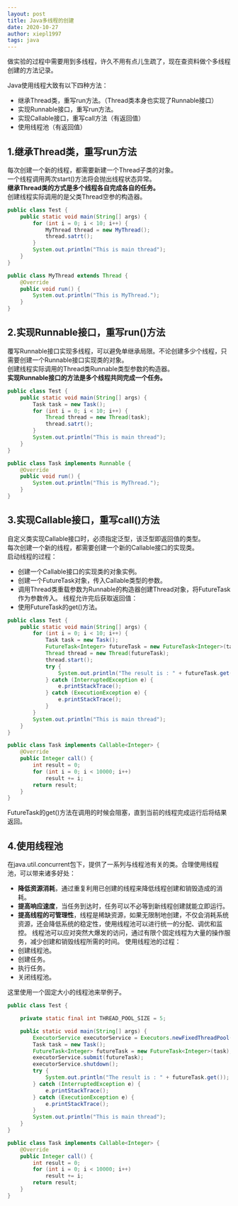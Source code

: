 ```yaml
---
layout: post
title: Java多线程的创建
date: 2020-10-27
author: xiepl1997
tags: java
---
```


做实验的过程中需要用到多线程，许久不用有点儿生疏了，现在查资料做个多线程创建的方法记录。  

Java使用线程大致有以下四种方法：  
* 继承Thread类，重写run方法。（Thread类本身也实现了Runnable接口）
* 实现Runnable接口，重写run方法。
* 实现Callable接口，重写call方法（有返回值）
* 使用线程池（有返回值）

## 1.继承Thread类，重写run方法
每次创建一个新的线程，都需要新建一个Thread子类的对象。  
一个线程调用两次start()方法将会抛出线程状态异常。  
**继承Thread类的方式是多个线程各自完成各自的任务。**  
创建线程实际调用的是父类Thread空参的构造器。
```java
public class Test {
	public static void main(String[] args) {
		for (int i = 0; i < 10; i++) {
			MyThread thread = new MyThread();
			thread.satrt();
		}
		System.out.println("This is main thread");
	}
}

public class MyThread extends Thread {
	@Override
	public void run() {
		System.out.println("This is MyThread.");
	}
}
```

## 2.实现Runnable接口，重写run()方法
覆写Runnable接口实现多线程，可以避免单继承局限。不论创建多少个线程，只需要创建一个Runnable接口实现类的对象。  
创建线程实际调用的Thread类Runnable类型参数的构造器。  
**实现Runnable接口的方法是多个线程共同完成一个任务。**
```java
public class Test {
	public static void main(String[] args) {
		Task task = new Task();
		for (int i = 0; i < 10; i++) {
			Thread thread = new Thread(task);
			thread.satrt();
		}
		System.out.println("This is main thread");
	}
}

public class Task implements Runnable {
	@Override
	public void run() {
		System.out.println("This is MyThread.");
	}
}
```

## 3.实现Callable接口，重写call()方法
自定义类实现Callable接口时，必须指定泛型，该泛型即返回值的类型。  
每次创建一个新的线程，都需要创建一个新的Callable接口的实现类。  
启动线程的过程：
* 创建一个Callable接口的实现类的对象实例。
* 创建一个FutureTask对象，传入Callable类型的参数。
* 调用Thread类重载参数为Runnable的构造器创建Thread对象，将FutureTask作为参数传入。
线程允许完后获取返回值：
* 使用FutureTask的get()方法。
```java
public class Test {
	public static void main(String[] args) {
		for (int i = 0; i < 10; i++) {
			Task task = new Task();
			FutureTask<Integer> futureTask = new FutureTask<Integer>(task);
            Thread thread = new Thread(futureTask);
            thread.start();
            try {
                System.out.println("The result is : " + futureTask.get());
            } catch (InterruptedException e) {
                e.printStackTrace();
            } catch (ExecutionException e) {
                e.printStackTrace();
            }
		}
		System.out.println("This is main thread");
	}
}

public class Task implements Callable<Integer> {
	@Override
	public Integer call() {
		int result = 0;
		for (int i = 0; i < 10000; i++)
			result += i;
		return result;
	}
}
```
FutureTask的get()方法在调用的时候会阻塞，直到当前的线程完成运行后将结果返回。

## 4.使用线程池
在java.util.concurrent包下，提供了一系列与线程池有关的类。合理使用线程池，可以带来诸多好处：
* **降低资源消耗**，通过重复利用已创建的线程来降低线程创建和销毁造成的消耗。
* **提高响应速度**，当任务到达时，任务可以不必等到新线程创建就能立即运行。
* **提高线程的可管理性**，线程是稀缺资源，如果无限制地创建，不仅会消耗系统资源，还会降低系统的稳定性，使用线程池可以进行统一的分配、调优和监控。
线程池可以应对突然大爆发的访问，通过有限个固定线程为大量的操作服务，减少创建和销毁线程所需的时间。
使用线程池的过程：  
* 创建线程池。
* 创建任务。
* 执行任务。
* 关闭线程池。

这里使用一个固定大小的线程池来举例子。  
```java
public class Test {

	private static final int THREAD_POOL_SIZE = 5;

	public static void main(String[] args) {
		ExecutorService executorService = Executors.newFixedThreadPool(THREAD_POOL_SIZE);
		Task task = new Task();
		FutureTask<Integer> futureTask = new FutureTask<Integer>(task);
		executorService.submit(futureTask);
		executorService.shutdown();
		try {
			System.out.println("The result is : " + futureTask.get());
		} catch (InterruptedException e) {
			e.printStackTrace();
		} catch (ExecutionException e) {
			e.printStackTrace();
		}
		System.out.println("This is main thread");
	}
}

public class Task implements Callable<Integer> {
	@Override
	public Integer call() {
		int result = 0;
		for (int i = 0; i < 10000; i++)
			result += i;
		return result;
	}
}
```
